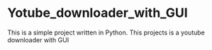 # Yotube_downloader_with_GUI
This is a simple project written in Python.
This projects is a youtube downloader with GUI
